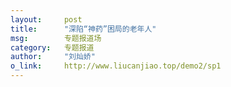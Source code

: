 ```yaml
---
layout:		post
title:		"深陷“神药”困局的老年人"
msg:		专题报道场
category:	专题报道
author:     "刘灿娇"
o_link:		http://www.liucanjiao.top/demo2/sp1
---
```


